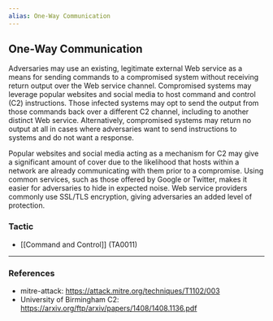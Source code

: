 ```yaml
---
alias: One-Way Communication
---
```


## One-Way Communication

Adversaries may use an existing, legitimate external Web service as a means for sending commands to a compromised system without receiving return output over the Web service channel. Compromised systems may leverage popular websites and social media to host command and control (C2) instructions. Those infected systems may opt to send the output from those commands back over a different C2 channel, including to another distinct Web service. Alternatively, compromised systems may return no output at all in cases where adversaries want to send instructions to systems and do not want a response.

Popular websites and social media acting as a mechanism for C2 may give a significant amount of cover due to the likelihood that hosts within a network are already communicating with them prior to a compromise. Using common services, such as those offered by Google or Twitter, makes it easier for adversaries to hide in expected noise. Web service providers commonly use SSL/TLS encryption, giving adversaries an added level of protection.


### Tactic

- [[Command and Control]] (TA0011)


---
### References

- mitre-attack: https://attack.mitre.org/techniques/T1102/003
- University of Birmingham C2: https://arxiv.org/ftp/arxiv/papers/1408/1408.1136.pdf
